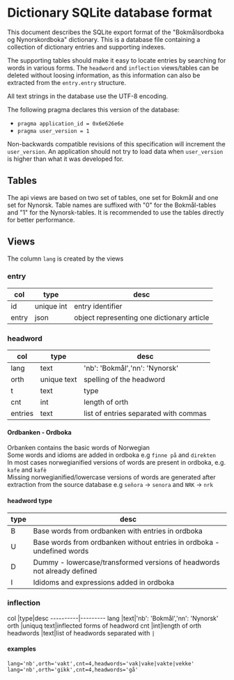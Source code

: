 # Dictionary SQLite database format

This document describes the SQLite export format of the "Bokmålsordboka og
Nynorskordboka" dictionary.  This is a database file containing a collection of
dictionary entries and supporting indexes.

The supporting tables should make it easy to locate entries by searching for
words in various forms.  The `headword` and `inflection` views/tables can be
deleted without loosing information, as this information can also be extracted
from the `entry.entry` structure.

All text strings in the database use the UTF-8 encoding.

The following pragma declares this version of the database:

* `pragma application_id = 0x6e626e6e`
* `pragma user_version = 1`

Non-backwards compatible revisions of this specification will increment the `user_version`.
An application should not try to load data when `user_version` is higher than what it was
developed for.

## Tables

The api views are based on two set of tables, one set for Bokmål and one set for Nynorsk.
Table names are suffixed with "0" for the Bokmål-tables and "1" for the Nynorsk-tables.
It is recommended to use the tables directly for better performance.

## Views

The column `lang` is created by the views  

### entry

col       |type|desc
----------|----|---------
id        |unique int| entry identifier
entry     |json| object representing one dictionary article

### headword

col       |type|desc
----------|----|-----
lang      |text| 'nb': 'Bokmål','nn': 'Nynorsk'
orth      |unique text|spelling of the headword
t         |text|type
cnt       |int |length of orth
entries   |text|list of entries separated with commas


#### Ordbanken - Ordboka
Orbanken contains the basic words of Norwegian  
Some words and idioms are added in ordboka e.g `finne på` and `direkten`  
In most cases norwegianified versions of words are present in ordboka, e.g. `kafe` and `kafè`  
Missing norwegianified/lowercase versions of words are generated after extraction
from the source database e.g `señora` -> `senora` and `NRK` -> `nrk`


#### headword type

type      |desc
----------|---------
B         |Base words from ordbanken with entries in ordboka
U         |Base words from ordbanken without entries in ordboka - undefined words
D         |Dummy - lowercase/transformed versions of headwords not already defined
I         |Ididoms and expressions added in ordboka


### inflection

col       |type|desc
----------|---------
lang      |text|'nb': 'Bokmål','nn': 'Nynorsk'
orth      |uniquq text|inflected forms of headword
cnt       |int|length of orth
headwords |text|list of headwords separated with `|`

#### examples
    lang='nb',orth='vakt',cnt=4,headwords='vak|vake|vakte|vekke'
    lang='nb',orth='gikk',cnt=4,headwords='gå'
